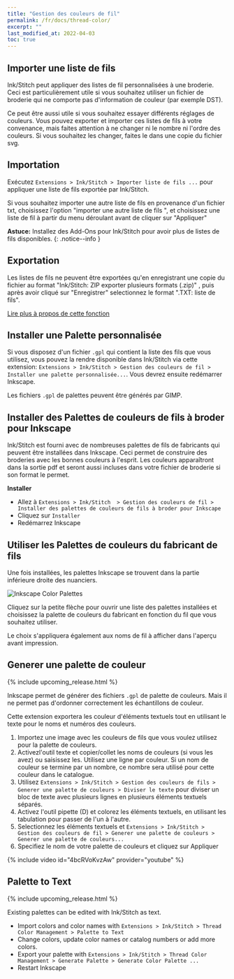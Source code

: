 ```yaml
---
title: "Gestion des couleurs de fil"
permalink: /fr/docs/thread-color/
excerpt: ""
last_modified_at: 2022-04-03
toc: true
---
```

## Importer une liste de fils

Ink/Stitch peut appliquer des listes de fil personnalisées à une broderie. Ceci est particulièrement utile si vous souhaitez utiliser un fichier de broderie qui ne comporte pas d'information de couleur (par exemple DST).

Ce peut être aussi utile si vous souhaitez essayer différents réglages de couleurs. Vous pouvez exporter et importer ces listes de fils à votre convenance, mais faites attention à ne changer ni le nombre ni l'ordre des couleurs. Si vous souhaitez les changer, faites le dans une copie du fichier svg.

## Importation

Exécutez `Extensions > Ink/Stitch > Importer liste de fils ...` pour appliquer une liste de fils exportée par  Ink/Stitch.

Si vous souhaitez importer une autre liste de fils en provenance d'un fichier txt, choisissez l'option "importer une autre liste de fils ", et choisissez une liste de fil à partir du menu déroulant avant de cliquer sur "Appliquer"


**Astuce:** Installez des  Add-Ons pour Ink/Stitch pour avoir plus de listes de fils disponibles.
{: .notice--info }

## Exportation

Les listes de fils ne peuvent être exportées qu'en enregistrant une copie du fichier au format "Ink/Stitch: ZIP exporter plusieurs formats (.zip)" , puis après avoir cliqué sur "Enregistrer" selectionnez le format ".TXT: liste de fils".

[Lire plus à propos de cette fonction](/fr/docs/threadlist/)

## Installer une Palette personnalisée 

Si vous disposez d'un fichier `.gpl` qui contient la liste des fils que vous utilisez, vous pouvez la rendre disponible dans Ink/Stitch via cette extension: `Extensions > Ink/Stitch > Gestion des couleurs de fil > Installer une palette personnalisée...`. Vous devrez ensuite redémarrer Inkscape.

Les fichiers `.gpl` de palettes peuvent être générés par GIMP.

## Installer des Palettes de couleurs de fils à broder pour Inkscape

Ink/Stitch est fourni avec de nombreuses palettes de fils de fabricants qui peuvent être installées dans Inkscape. Ceci permet de construire des broderies avec les bonnes couleurs à l'esprit.
Les couleurs apparaîtront dans la sortie pdf et seront aussi incluses dans votre fichier de broderie si son format le permet.

**Installer**
* Allez à `Extensions > Ink/Stitch  > Gestion des couleurs de fil > Installer des palettes de couleurs de fils à broder pour Inkscape`
* Cliquez sur `Installer`
* Redémarrez Inkscape

## Utiliser les Palettes de couleurs du fabricant de fils

Une fois installées, les palettes Inkscape se trouvent dans la partie inférieure droite des nuanciers.

![Inkscape Color Palettes](/assets/images/docs/palettes-location.png)

Cliquez sur la petite flèche pour ouvrir une liste des palettes installées et choisissez la palette de couleurs du fabricant en fonction du fil que vous souhaitez utiliser.

Le choix s'appliquera également aux noms de fil à afficher dans l'aperçu avant impression.

## Generer une palette de couleur

{% include upcoming_release.html %}


Inkscape permet de générer des fichiers `.gpl`  de palette de couleurs. Mais il ne permet pas d'ordonner correctement les échantillons de couleur.

Cette extension exportera les couleur d'éléments textuels tout en utilisant le texte pour le noms et numéros des couleurs.

1. Importez une image avec les couleurs de fils que vous voulez utilisez pour la palette de couleurs. 
2. Activezl'outil texte et copier/collet les noms de couleurs (si vous les avez) ou saisissez les.
   Utilisez une ligne par couleur.
   Si un nom de couleur se termine par un nombre, ce nombre sera utilisé pour cette couleur dans le catalogue.
3. Utilisez `Extensions > Ink/Stitch > Gestion des couleurs de fils > Generer une palette de couleurs > Diviser le texte` pour diviser un bloc de texte avec plusieurs lignes en plusieurs éléments textuels séparés. 
4. Activez l'outil pipette (D) et colorez les éléments textuels, en utilisant les tabulation pour passer de l'un à l'autre.
5. Selectionnez les éléments textuels et  `Extensions > Ink/Stitch > Gestion des couleurs de fil > Generer une palette de couleurs > Generer une palette de couleurs...`
6. Specifiez le nom de votre palette de couleurs et cliquez sur Appliquer

{% include video id="4bcRVoKvzAw" provider="youtube" %}

## Palette to Text

{% include upcoming_release.html %}

Existing palettes can be edited with Ink/Stitch as text.

* Import colors and color names with `Extensions > Ink/Stitch > Thread Color Management > Palette to Text`
* Change colors, update color names or catalog numbers or add more colors.
* Export your palette with `Extensions > Ink/Stitch > Thread Color Management > Generate Palette > Generate Color Palette ...`
* Restart Inkscape
